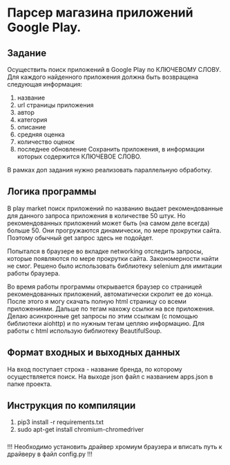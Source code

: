 # Парсер магазина приложений Google Play. 
## Задание
Осуществить поиск приложений в Google Play по КЛЮЧЕВОМУ СЛОВУ.
Для каждого найденного приложения должна быть возвращена следующая информация:
1) название
2) url страницы приложения
3) автор
4) категория
5) описание
6) средняя оценка
7) количество оценок
8) последнее обновление
Сохранить приложения, в информации которых содержится КЛЮЧЕВОЕ СЛОВО.

В рамках доп задания нужно реализовать параллельную обработку.
## Логика программы
В play market поиск приложений по названию выдает рекомендованные для данного запроса приложения в количестве 50 штук. Но рекомендованных приложений может быть (на самом деле всегда) больше 50. Они прогружаются динамически, по мере прокрутки сайта. Поэтому обычный get запрос здесь не подойдет.

Попытался в браузере во вкладке networking отследить запросы, которые появляются по мере прокрутки сайта. Закономерности найти не смог. Решено было использовать библиотеку selenium для имитации работы браузера. 

Во время работы программы открывается браузер со страницей рекомендованных приложений, автоматически скролит ее до конца. После этого я могу скачать полную html страницу со всеми приложениями. Дальше по тегам нахожу ссылки на все приложения. Делаю асинхронные get запросы по этим ссылкам (с помощью библиотеки aiohttp) и по нужным тегам цепляю информацию. Для работы с html использую библиотеку BeautifulSoup.
## Формат входных и выходных данных
На вход поступает строка - название бренда, по которому осуществляется поиск. На выходе json файл с названием apps.json в папке проекта.
## Инструкция по компиляции
1) pip3 install -r requirements.txt 
2) sudo apt-get install chromium-chromedriver 
###
!!! Необходимо установить драйвер хромиум браузера и вписать путь к драйверу в файл config.py !!!
